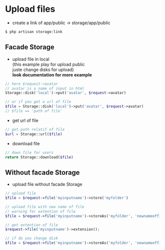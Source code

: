 # Upload files  

- create a link of app/public -> storage/app/public  
```bash
$ php artisan storage:link
```

## Facade Storage

- upload file in local  
(this example play for upload public  
juste change disks for upload)  
**look documentation for more example**
```php
// here $request->avatar 
// avatar is a name of input in html
Storage::disk('local')->put('avatar', $request->avatar)  

// or if you get a url of file  
$file = Storage::disk('local')->put('avatar', $request->avatar)
// $file == 'path of file'  
```  

- get url of file  
```php
// get path relatif of file
$url = Storage::url($file)
```

- download file  
```php
// down file for users
return Storage::download($file)
```  
## Without facade Storage

- upload file without facade Storage
```php
// upload file
$file = $request->file('myinputname')->store('myfolder')

// upload file with new name of file
// warning for extention of file  
$file = $request->file('myinputname')->storeAs('myfolder', 'newnameoffile')  

// get extention of file  
$request->file('myinputname')->extension();

// if do you change disk  
$file = $request->file('myinputname')->storeAs('myfolder', 'newnameoffile', 'namedisk')
```
